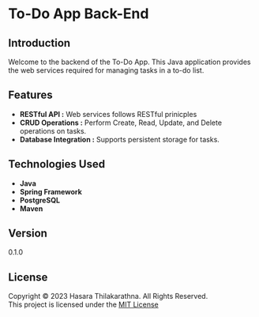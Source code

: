 # To-Do App Back-End

## Introduction
Welcome to the backend of the To-Do App. This Java application provides the web services required for managing tasks in a to-do list.

## Features
- **RESTful API :** Web services follows RESTful prinicples 
- **CRUD Operations :** Perform Create, Read, Update, and Delete operations on tasks.
- **Database Integration :** Supports persistent storage for tasks.


## Technologies Used

- **Java**
- **Spring Framework**
- **PostgreSQL**
- **Maven**


## Version
0.1.0

## License
Copyright &copy; 2023 Hasara Thilakarathna. All Rights Reserved. <br>
This project is licensed under the [MIT License](License.txt) 
